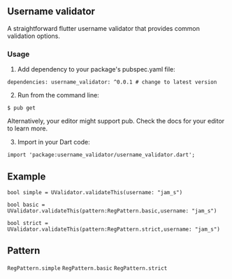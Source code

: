 <!-- 
This README describes the package. If you publish this package to pub.dev,
this README's contents appear on the landing page for your package.

For information about how to write a good package README, see the guide for
[writing package pages](https://dart.dev/guides/libraries/writing-package-pages). 

For general information about developing packages, see the Dart guide for
[creating packages](https://dart.dev/guides/libraries/create-library-packages)
and the Flutter guide for
[developing packages and plugins](https://flutter.dev/developing-packages). 
-->

## **Username validator**

A straightforward flutter username validator that provides common validation options.

### Usage

1. Add dependency to your package's pubspec.yaml file:

`dependencies:
username_validator: ^0.0.1 # change to latest version`

2. Run from the command line:

`$ pub get`

Alternatively, your editor might support pub. Check the docs for your editor to learn more.

3. Import in your Dart code:

`import 'package:username_validator/username_validator.dart';`


## **Example**

`bool simple = UValidator.validateThis(username: "jam_s")`

`bool basic = UValidator.validateThis(pattern:RegPattern.basic,username: "jam_s")
`

`bool strict = UValidator.validateThis(pattern:RegPattern.strict,username: "jam_s")
`

## **Pattern**

`RegPattern.simple`
`RegPattern.basic`
`RegPattern.strict`

